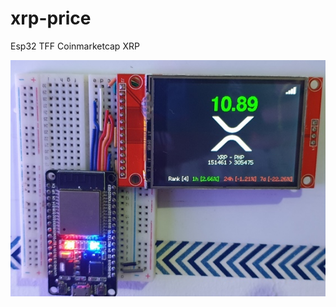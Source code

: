 # xrp-price
Esp32 TFF Coinmarketcap XRP

<img src="https://raw.githubusercontent.com/jmvsevilleja/xrp-price/main/xrp.jpg">
